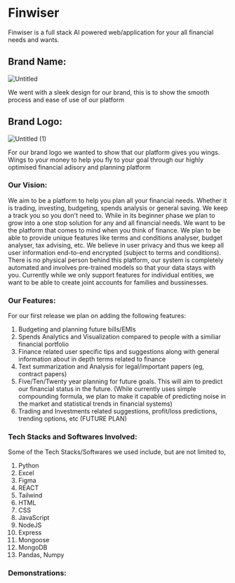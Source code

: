 # Finwiser
Finwiser is a full stack AI powered web/application for your all financial needs and wants. 

## Brand Name: 
![Untitled](https://github.com/shrey7ansh07/finwiser/assets/72234861/dfc0d4bb-6d3b-416e-87dd-d403cc1a64b5)

We went with a sleek design for our brand, this is to show the smooth process and ease of use of our platform

## Brand Logo: 
![Untitled (1)](https://github.com/shrey7ansh07/finwiser/assets/72234861/1885382b-c4fe-485b-afc0-6cae5c108ac2)

For our brand logo we wanted to show that our platform gives you wings. Wings to your money to help you fly to your goal through our highly optimised financial adisory and planning platform

### Our Vision:
We aim to be a platform to help you plan all your financial needs. Whether it is trading, investing, budgeting, spends analysis or general saving. We keep a track you so you don't need to. While in its beginner phase we plan to grow into a one stop solution for any and all financial needs. We want to be the platform that comes to mind when you think of finance. We plan to be able to provide unique features like terms and conditions analyser, budget analyser, tax advising, etc. We believe in user privacy and thus we keep all user information end-to-end encrypted (subject to terms and conditions). There is no physical person behind this platform, our system is completely automated and involves pre-trained models so that your data stays with you. Currently while we only support features for individual entities, we want to be able to create joint accounts for families and bussinesses. 

### Our Features:
For our first release we plan on adding the following features:
1. Budgeting and planning future bills/EMIs
2. Spends Analytics and Visualization compared to people with a similiar financial portfolio
3. Finance related user specific tips and suggestions along with general information about in depth terms related to finance
4. Text summarization and Analysis for legal/important papers (eg, contract papers)
5. Five/Ten/Twenty year planning for future goals. This will aim to predict our financial status in the future. (While currently uses simple compounding formula, we plan to make it capable of predicting noise in the market and statistical trends in financial systems)
6. Trading and Investments related suggestions, profit/loss predictions, trending options, etc (FUTURE PLAN)

### Tech Stacks and Softwares Involved:
Some of the Tech Stacks/Softwares we used include, but are not limited to,
1. Python
2. Excel
3. Figma
4. REACT
5. Tailwind
6. HTML
7. CSS
8. JavaScript
9. NodeJS
10. Express
11. Mongoose
12. MongoDB
13. Pandas, Numpy

### Demonstrations:
